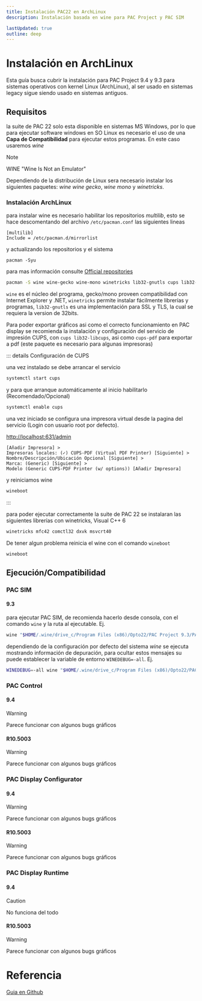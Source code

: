 ```yaml
---
title: Instalación PAC22 en ArchLinux
description: Instalación basada en wine para PAC Project y PAC SIM

lastUpdated: true
outline: deep
---
```


# Instalación en ArchLinux

Esta guía busca cubrir la instalación para PAC Project 9.4 y 9.3 para sistemas operativos con kernel Linux (ArchLinux), al ser usado en sistemas legacy sigue siendo usado en sistemas antiguos.

## Requisitos

la suite de PAC 22 solo esta disponible en sistemas MS Windows, por lo que para ejecutar software windows en SO Linux es necesario el uso de una **Capa de Compatibilidad** para ejecutar estos programas. En este caso usaremos *wine*

> [!NOTE]
> WINE "Wine Is Not an Emulator"

Dependiendo de la distribución de Linux sera necesario instalar los siguientes paquetes: *wine* *wine gecko*, *wine mono* y *winetricks*.

### Instalación ArchLinux

para instalar wine es necesario habilitar los repositorios *multilib*, esto se hace descomentando del archivo `/etc/pacman.conf` las siguientes lineas

```
[multilib]
Include = /etc/pacman.d/mirrorlist
```

y actualizando los repositorios y el sistema
<div class='console'>

```
pacman -Syu
```

</div>
<div class='console'>

para mas información consulte [Official repositories](https://wiki.archlinux.org/title/Official_repositories#multilib)

```bash
pacman -S wine wine-gecko wine-mono winetricks lib32-gnutls cups lib32-libcups cups-pdf
```

</div>

`wine` es el núcleo del programa, gecko/mono proveen compatibilidad con Internet Explorer y .NET, `winetricks` permite instalar fácilmente librerías y programas, `lib32-gnutls` es una implementación para SSL y TLS, la cual se requiera la version de 32bits.

Para poder exportar gráficos asi como el correcto funcionamiento en PAC display se recomienda la instalación y configuración del servicio de impresión CUPS, con `cups lib32-libcups`, asi como `cups-pdf` para exportar a pdf (este paquete es necesario para algunas impresoras)

::: details Configuración de CUPS

una vez instalado se debe arrancar el servicio

<div class='console'>

```bash
systemctl start cups
```
</div>

y para que arranque automáticamente al inicio habilitarlo (Recomendado/Opcional)
<div class='console'>

```bash
systemctl enable cups
```

</div>
una vez iniciado se configura una impresora virtual desde la pagina del servicio (Login con usuario root por defecto).

[http://localhost:631/admin](http://localhost:631/admin)

```
[Añadir Impresora] >
Impresoras locales: (✓) CUPS-PDF (Virtual PDF Printer) [Siguiente] >
Nombre/Descripción/Ubicación Opcional [Siguiente] >
Marca: (Generic) [Siguiente] >
Modelo (Generic CUPS-PDF Printer (w/ options)) [Añadir Impresora]
```

y reiniciamos wine

<div class='console'>

```bash
wineboot
```

</div>

:::

para poder ejecutar correctamente la suite de PAC 22 se instalaran las siguientes librerías con winetricks, Visual C++ 6

<div class='console'>

```bash
winetricks mfc42 comctl32 dxvk msvcrt40
```

De tener algun problema reinicia el wine con el comando `wineboot`

```bash
wineboot
```

</div>

## Ejecución/Compatibilidad <Badge type="info" text="Wine 10.2" /><Badge type="info" text="Wayland" />

### PAC SIM

#### 9.3

para ejecutar PAC SIM, de recomienda hacerlo desde consola, con el comando `wine` y la ruta al ejecutable. Ej.

<div class='console'>

```bash
wine "$HOME/.wine/drive_c/Program Files (x86)/Opto22/PAC Project 9.3/PAC Sim/SNAPPACSim.exe"
```

</div>

dependiendo de la configuración por defecto del sistema *wine* se ejecuta mostrando información de depuración, para ocultar estos mensajes su puede establecer la variable de entorno `WINEDEBUG=-all`. Ej.

<div class='console'>

```bash
WINEDEBUG=-all wine "$HOME/.wine/drive_c/Program Files (x86)/Opto22/PAC Project 9.3/PAC Sim/SNAPPACSim.exe"
```

</div>

### PAC Control

#### 9.4
> [!WARNING]
> Parece funcionar con algunos bugs gráficos

#### R10.5003
> [!WARNING]
> Parece funcionar con algunos bugs gráficos

### PAC Display Configurator

#### 9.4
> [!WARNING]
> Parece funcionar con algunos bugs gráficos

#### R10.5003
> [!WARNING]
> Parece funcionar con algunos bugs gráficos

### PAC Display Runtime

#### 9.4
> [!CAUTION]
> No funciona del todo

#### R10.5003
> [!WARNING]
> Parece funcionar con algunos bugs gráficos

# Referencia

[Guia en Github](https://github.com/enokson/opto22)